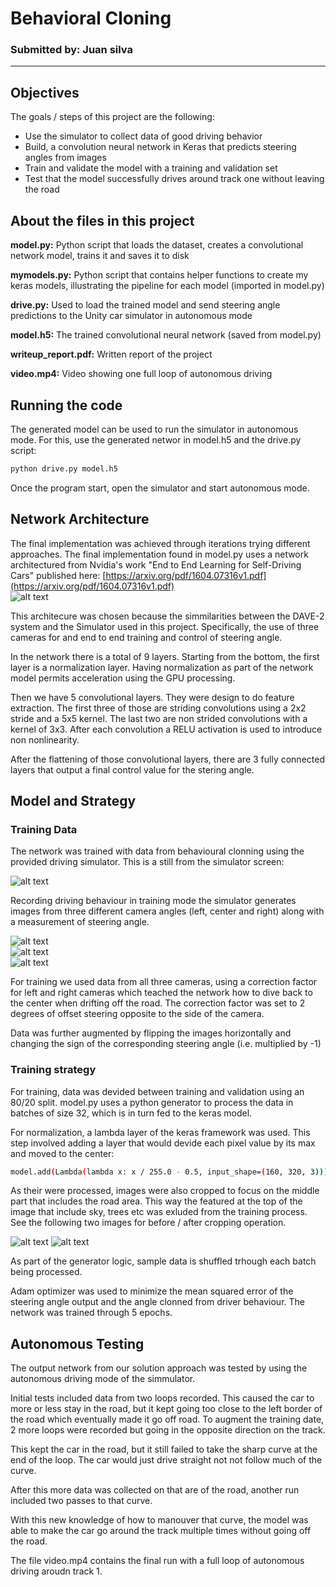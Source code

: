 # Behavioral Cloning

### Submitted by: Juan silva

---

## Objectives

The goals / steps of this project are the following:  
* Use the simulator to collect data of good driving behavior    
* Build, a convolution neural network in Keras that predicts steering angles from images  
* Train and validate the model with a training and validation set  
* Test that the model successfully drives around track one without leaving the road  


## About the files in this project

**model.py:** Python script that loads the dataset, creates a convolutional network model, trains it and saves it to disk  

**mymodels.py:** Python script that contains helper functions to create my keras models, illustrating the pipeline for each model (imported in model.py)

**drive.py:** Used to load the trained model and send steering angle predictions to the Unity car simulator in autonomous mode

**model.h5:** The trained convolutional neural network (saved from model.py)

**writeup_report.pdf:** Written report of the project

**video.mp4:** Video showing one full loop of autonomous driving

## Running the code

The generated model can be used to run the simulator in autonomous mode. For this, use the generated networ in model.h5 and the drive.py script:

```sh
python drive.py model.h5
```

Once the program start, open the simulator and start autonomous mode.


## Network Architecture

The final implementation was achieved through iterations trying different approaches. The final implementation found in model.py uses a network architectured from Nvidia's work "End to End Learning for Self-Driving Cars" published here: 
[https://arxiv.org/pdf/1604.07316v1.pdf](https://arxiv.org/pdf/1604.07316v1.pdf)  
![alt text][image1]

This architecure was chosen because the simmilarities between the DAVE-2 system and the Simulator used in this project. Specifically, the use of three cameras for and end to end training and control of steering angle.

In the network there is a total of 9 layers. Starting from the bottom, the first layer is a normalization layer. Having normalization as part of the network model permits acceleration using the GPU processing.

Then we have 5 convolutional layers. They were design to do feature extraction. The first three of those are striding convolutions using a 2x2 stride and a 5x5 kernel. The last two are non strided convolutions with a kernel of 3x3. After each convolution a RELU activation is used to introduce non nonlinearity.

After the flattening of those convolutional layers, there are 3 fully connected layers that output a final control value for the stering angle. 

## Model and Strategy

### Training Data

The network was trained with data from behavioural clonning using the provided driving simulator. This is a still from the simulator screen:

![alt text][image2]

Recording driving behaviour in training mode the simulator generates images from three different camera angles (left, center and right) along with a measurement of steering angle.

![alt text][image3]  
![alt text][image4]  
![alt text][image5]

For training we used data from all three cameras, using a correction factor for left and right cameras which teached the network how to dive back to the center when drifting off the road. The correction factor was set to 2 degrees of offset steering opposite to the side of the camera. 

Data was further augmented by flipping the images horizontally and changing the sign of the corresponding steering angle (i.e. multiplied by -1)



### Training strategy

For training, data was devided between training and validation using an 80/20 split. model.py uses a python generator to process the data in batches of size 32, which is in turn fed to the keras model.

For normalization, a lambda layer of the keras framework was used. This step involved adding a layer that would devide each pixel value by its max and moved to the center:

```sh
model.add(Lambda(lambda x: x / 255.0 - 0.5, input_shape=(160, 320, 3)))
```

As their were processed, images were also cropped to focus on the middle part that includes the road area. This way the featured at the top of the image that include sky, trees etc was exluded from the training process. See the following two images for before / after cropping operation.

![alt text][image4]
![alt text][image6]  

As part of the generator logic, sample data is shuffled trhough each batch being processed.

Adam optimizer was used to minimize the mean squared error of the steering angle output and the angle clonned from driver behaviour. The network was trained through 5 epochs.


## Autonomous Testing

The output network from our solution approach was tested by using the autonomous driving mode of the simmulator. 

Initial tests included data from two loops recorded. This caused the car to more or less stay in the road, but it kept going too close to the left border of the road which eventually made it go off road. To augment the training date, 2 more loops were recorded but going in the opposite direction on the track.

This kept the car in the road, but it still failed to take the sharp curve at the end of the loop. The car would just drive straight not not follow much of the curve.

After this more data was collected on that are of the road, another run included two passes to that curve.

With this new knowledge of how to manouver that curve, the model was able to make the car go around the track multiple times without going off the road.

The file video.mp4 contains the final run with a full loop of autonomous driving aroudn track 1.






[//]: # (Image References)

[image1]: ./report_images/network.png "Model Visualization"
[image2]: ./report_images/simulator.png "Simulator"
[image3]: ./report_images/left.jpg "Left Camera"
[image4]: ./report_images/center.jpg "Left Camera"
[image5]: ./report_images/right.jpg "Left Camera"
[image6]: ./report_images/center_cropped.jpg "Center Camera Cropped"
[image7]: ./examples/placeholder_small.png "Flipped Image"

